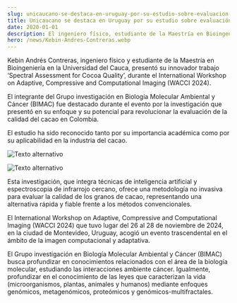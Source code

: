 ```yaml
---
slug: unicaucano-se-destaca-en-uruguay-por-su-estudio-sobre-evaluacion-de-calidad-del-cacao-2
title: Unicaucano se destaca en Uruguay por su estudio sobre evaluación de calidad del cacao-2
date: 2020-01-01
description: El ingeniero físico, estudiante de la Maestría en Bioingeniería e integrante del Grupo investigación BIMAC, presentó su trabajo durante el International Workshop on Adaptive, Compressive and Computational Imaging (WACCI 2024) y fue reconocido por su importancia académica y por su aplicabilidad en la industria del cacao.
hero: /news/Kebin-Andres-Contreras.webp
---
```


<article>
  <p>Kebin Andrés Contreras, ingeniero físico y estudiante de la Maestría en Bioingeniería en la Universidad del Cauca, presentó su innovador trabajo ‘Spectral Assessment for Cocoa Quality’, durante el International Workshop on Adaptive, Compressive and Computational Imaging (WACCI 2024).</p>
  <p>El integrante del Grupo investigación en Biología Molecular Ambiental y Cáncer (BIMAC) fue destacado durante el evento por la investigación que presentó en su enfoque y su potencial para revolucionar la evaluación de la calidad del cacao en Colombia.</p>
  <p>El estudio ha sido reconocido tanto por su importancia académica como por su aplicabilidad en la industria del cacao.</p>
</article>

![Texto alternativo](https://th.bing.com/th/id/OIG2.9O4YqGf98tiYzjKDvg7L)

![Texto alternativo](https://th.bing.com/th/id/OIG2.9O4YqGf98tiYzjKDvg7L)

<article>
  <p>Esta investigación, que integra técnicas de inteligencia artificial y espectroscopia de infrarrojo cercano, ofrece una metodología no invasiva para evaluar la calidad de los granos de cacao, representando una alternativa rápida y fiable frente a los métodos convencionales.</p>
  <p>El International Workshop on Adaptive, Compressive and Computational Imaging (WACCI 2024) que tuvo lugar del 26 al 28 de noviembre de 2024, en la ciudad de Montevideo, Uruguay, acogió un evento trascendental en el ámbito de la imagen computacional y adaptativa.
  </p>
  <p>El Grupo investigación en Biología Molecular Ambiental y Cáncer (BIMAC) busca profundizar en conocimientos relacionados con el área de la biología molecular, estudiando las interacciones ambiente cáncer. Igualmente, profundizar en el conocimiento de las leyes que caracterizan la vida (microorganismos, plantas, animales y humanos) mediante enfoques genómicos, metagenómicos, proteómicos y genómicos-multifractales.</p>
</article>
